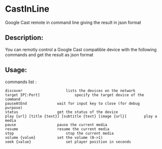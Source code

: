 # CastInLine 
Google Cast remote in command line giving the result in json format

## Description:
You can remotly control a Google Cast compatible device with the following commands and get the result as json format

## Usage:
commands list :

    discover					lists the devices on the network
    target IP[:Port]				specify the target device of the command
    pauseAtEnd				wait for input key to close (for debug purpose)
    status					get the status of the device
    play {url} [title {text}] [subtitle {text} [image {url}]        play a media
    pause					pause the current media
    resume					resume the current media
    stop						stop the current media
    volume {value}			set the volume (0->1)
    seek {value}				set player position in seconds
